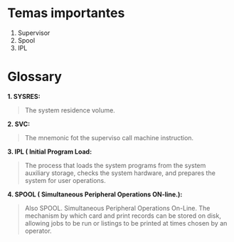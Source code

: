 
# Temas importantes

1. Supervisor
2. Spool
3. IPL


# Glossary

**1. SYSRES:**
> The system residence volume.

**2. SVC:**
> The mnemonic fot the superviso call machine instruction.

**3. IPL ( Initial Program Load:**
> The process that loads the system programs from the system auxiliary storage, checks the system hardware, and prepares the system for user operations.

**4. SPOOL ( Simultaneous Peripheral Operations ON-line.):**
> Also SPOOL. Simultaneous Peripheral Operations On-Line. The mechanism by which card and print records can be stored on disk, allowing jobs to be run or listings to be printed at times chosen by an operator.

